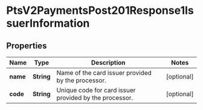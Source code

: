 
# PtsV2PaymentsPost201Response1IssuerInformation

## Properties
Name | Type | Description | Notes
------------ | ------------- | ------------- | -------------
**name** | **String** | Name of the card issuer provided by the processor.  |  [optional]
**code** | **String** | Unique code for card issuer provided by the processor.  |  [optional]



